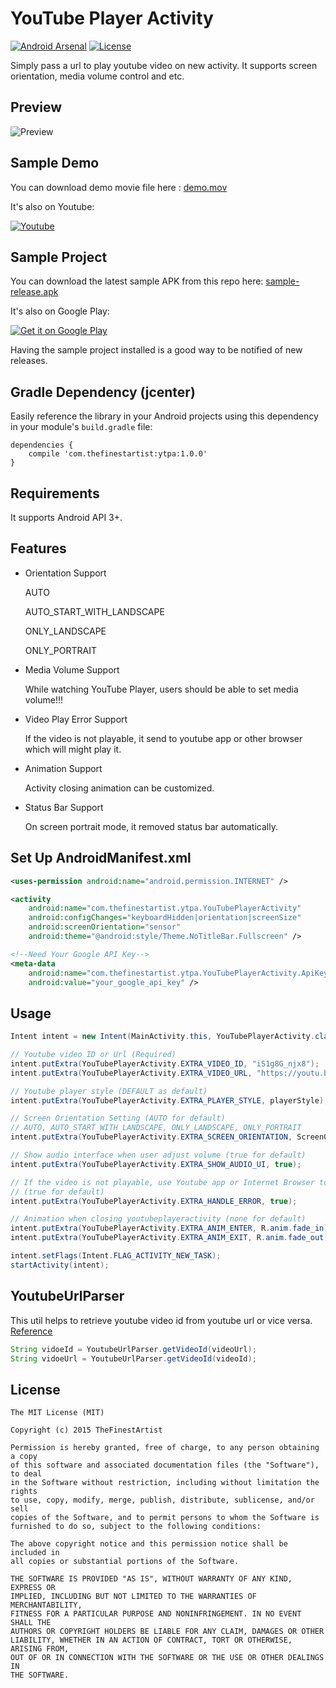 # YouTube Player Activity
[![Android Arsenal](https://img.shields.io/badge/Android%20Arsenal-YouTubePlayerActivity-brightgreen.svg?style=flat)](https://android-arsenal.com/details/1/1542)
[![License](https://img.shields.io/badge/License-MIT-blue.svg?style=flat)](http://opensource.org/licenses/MIT)

Simply pass a url to play youtube video on new activity. It supports screen orientation, media volume control and etc.

## Preview

![Preview](https://github.com/thefinestartist/YouTubePlayerActivity/blob/master/art/preview.gif)

## Sample Demo

You can download demo movie file here : [demo.mov](https://github.com/thefinestartist/YouTubePlayerActivity/raw/master/art/demo.mov)

It's also on Youtube:

<a href="https://www.youtube.com/watch?v=5U-Yu_OZHes">
  <img alt="Youtube"
       src="https://github.com/thefinestartist/YouTubePlayerActivity/blob/master/art/youtube.png" />
</a>

## Sample Project

You can download the latest sample APK from this repo here: [sample-release.apk](https://github.com/thefinestartist/YouTubePlayerActivity/raw/master/sample/sample-release.apk)

It's also on Google Play:

<a href="https://play.google.com/store/apps/details?id=com.thefinestartist.ytpa.sample">
  <img alt="Get it on Google Play"
       src="https://developer.android.com/images/brand/en_generic_rgb_wo_60.png" />
</a>

Having the sample project installed is a good way to be notified of new releases.

## Gradle Dependency (jcenter)

Easily reference the library in your Android projects using this dependency in your module's `build.gradle` file:

```Gradle
dependencies {
    compile 'com.thefinestartist:ytpa:1.0.0'
}
```

## Requirements

It supports Android API 3+.


## Features
* Orientation Support

    AUTO

    AUTO_START_WITH_LANDSCAPE

    ONLY_LANDSCAPE

    ONLY_PORTRAIT

* Media Volume Support

    While watching YouTube Player, users should be able to set media volume!!!

* Video Play Error Support

    If the video is not playable, it send to youtube app or other browser which will might play it.

* Animation Support

    Activity closing animation can be customized.

* Status Bar Support

    On screen portrait mode, it removed status bar automatically.


## Set Up AndroidManifest.xml
```xml
<uses-permission android:name="android.permission.INTERNET" />

<activity
    android:name="com.thefinestartist.ytpa.YouTubePlayerActivity"
    android:configChanges="keyboardHidden|orientation|screenSize"
    android:screenOrientation="sensor"
    android:theme="@android:style/Theme.NoTitleBar.Fullscreen" />

<!--Need Your Google API Key-->
<meta-data
    android:name="com.thefinestartist.ytpa.YouTubePlayerActivity.ApiKey"
    android:value="your_google_api_key" />
```

## Usage
```java
Intent intent = new Intent(MainActivity.this, YouTubePlayerActivity.class);

// Youtube video ID or Url (Required)
intent.putExtra(YouTubePlayerActivity.EXTRA_VIDEO_ID, "iS1g8G_njx8");
intent.putExtra(YouTubePlayerActivity.EXTRA_VIDEO_URL, "https://youtu.be/iS1g8G_njx8");

// Youtube player style (DEFAULT as default)
intent.putExtra(YouTubePlayerActivity.EXTRA_PLAYER_STYLE, playerStyle);

// Screen Orientation Setting (AUTO for default)
// AUTO, AUTO_START_WITH_LANDSCAPE, ONLY_LANDSCAPE, ONLY_PORTRAIT
intent.putExtra(YouTubePlayerActivity.EXTRA_SCREEN_ORIENTATION, ScreenOrientation.AUTO);

// Show audio interface when user adjust volume (true for default)
intent.putExtra(YouTubePlayerActivity.EXTRA_SHOW_AUDIO_UI, true);

// If the video is not playable, use Youtube app or Internet Browser to play it
// (true for default)
intent.putExtra(YouTubePlayerActivity.EXTRA_HANDLE_ERROR, true);

// Animation when closing youtubeplayeractivity (none for default)
intent.putExtra(YouTubePlayerActivity.EXTRA_ANIM_ENTER, R.anim.fade_in);
intent.putExtra(YouTubePlayerActivity.EXTRA_ANIM_EXIT, R.anim.fade_out);

intent.setFlags(Intent.FLAG_ACTIVITY_NEW_TASK);
startActivity(intent);
```

## YoutubeUrlParser

This util helps to retrieve youtube video id from youtube url or vice versa. [Reference](https://gist.github.com/afeld/1254889)

```java
String vidoeId = YoutubeUrlParser.getVideoId(videoUrl);
String vidoeUrl = YoutubeUrlParser.getVideoId(videoId);
```


## License

```
The MIT License (MIT)

Copyright (c) 2015 TheFinestArtist

Permission is hereby granted, free of charge, to any person obtaining a copy
of this software and associated documentation files (the "Software"), to deal
in the Software without restriction, including without limitation the rights
to use, copy, modify, merge, publish, distribute, sublicense, and/or sell
copies of the Software, and to permit persons to whom the Software is
furnished to do so, subject to the following conditions:

The above copyright notice and this permission notice shall be included in
all copies or substantial portions of the Software.

THE SOFTWARE IS PROVIDED "AS IS", WITHOUT WARRANTY OF ANY KIND, EXPRESS OR
IMPLIED, INCLUDING BUT NOT LIMITED TO THE WARRANTIES OF MERCHANTABILITY,
FITNESS FOR A PARTICULAR PURPOSE AND NONINFRINGEMENT. IN NO EVENT SHALL THE
AUTHORS OR COPYRIGHT HOLDERS BE LIABLE FOR ANY CLAIM, DAMAGES OR OTHER
LIABILITY, WHETHER IN AN ACTION OF CONTRACT, TORT OR OTHERWISE, ARISING FROM,
OUT OF OR IN CONNECTION WITH THE SOFTWARE OR THE USE OR OTHER DEALINGS IN
THE SOFTWARE.
```
